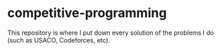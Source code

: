 # competitive-programming

This repository is where I put down every solution of the problems I do (such as USACO, Codeforces, etc). 
